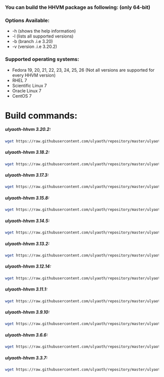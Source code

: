 ### You can build the HHVM package as following: (only 64-bit)

### Options Available:
* -h (shows the help information)
* -l (lists all supported versions)
* -b (branch .i.e 3.20)
* -v (version .i.e 3.20.2)

### Supported operating systems:
* Fedora 19, 20, 21, 22, 23, 24, 25, 26 (Not all versions are supported for every HHVM version)
* RHEL 7
* Scientific Linux 7
* Oracle Linux 7
* CentOS 7

# Build commands:
##### ulyaoth-hhvm 3.20.2:
```bash
wget https://raw.githubusercontent.com/ulyaoth/repository/master/ulyaoth-hhvm/build-ulyaoth-hhvm.sh ; chmod +x build-ulyaoth-hhvm.sh ; ./build-ulyaoth-hhvm.sh -b 3.20 -v 3.20.2
```

##### ulyaoth-hhvm 3.18.2:
```bash
wget https://raw.githubusercontent.com/ulyaoth/repository/master/ulyaoth-hhvm/build-ulyaoth-hhvm.sh ; chmod +x build-ulyaoth-hhvm.sh ; ./build-ulyaoth-hhvm.sh -b 3.18 -v 3.18.3
```

##### ulyaoth-hhvm 3.17.3:
```bash
wget https://raw.githubusercontent.com/ulyaoth/repository/master/ulyaoth-hhvm/build-ulyaoth-hhvm.sh ; chmod +x build-ulyaoth-hhvm.sh ; ./build-ulyaoth-hhvm.sh -b 3.17 -v 3.17.3
```

##### ulyaoth-hhvm 3.15.8:
```bash
wget https://raw.githubusercontent.com/ulyaoth/repository/master/ulyaoth-hhvm/build-ulyaoth-hhvm.sh ; chmod +x build-ulyaoth-hhvm.sh ; ./build-ulyaoth-hhvm.sh -b 3.15 -v 3.15.8
```

##### ulyaoth-hhvm 3.14.5:
```bash
wget https://raw.githubusercontent.com/ulyaoth/repository/master/ulyaoth-hhvm/build-ulyaoth-hhvm.sh ; chmod +x build-ulyaoth-hhvm.sh ; ./build-ulyaoth-hhvm.sh -b 3.14 -v 3.14.5
```

##### ulyaoth-hhvm 3.13.2:
```bash
wget https://raw.githubusercontent.com/ulyaoth/repository/master/ulyaoth-hhvm/build-ulyaoth-hhvm.sh ; chmod +x build-ulyaoth-hhvm.sh ; ./build-ulyaoth-hhvm.sh -b 3.13 -v 3.13.2
```

##### ulyaoth-hhvm 3.12.14:
```bash
wget https://raw.githubusercontent.com/ulyaoth/repository/master/ulyaoth-hhvm/build-ulyaoth-hhvm.sh ; chmod +x build-ulyaoth-hhvm.sh ; ./build-ulyaoth-hhvm.sh -b 3.13 -v 3.13.2
```

##### ulyaoth-hhvm 3.11.1:
```bash
wget https://raw.githubusercontent.com/ulyaoth/repository/master/ulyaoth-hhvm/build-ulyaoth-hhvm.sh ; chmod +x build-ulyaoth-hhvm.sh ; ./build-ulyaoth-hhvm.sh -b 3.11 -v 3.11.1
```

##### ulyaoth-hhvm 3.9.10:
```bash
wget https://raw.githubusercontent.com/ulyaoth/repository/master/ulyaoth-hhvm/build-ulyaoth-hhvm.sh ; chmod +x build-ulyaoth-hhvm.sh ; ./build-ulyaoth-hhvm.sh -b 3.9 -v 3.9.10
```

##### ulyaoth-hhvm 3.6.6:
```bash
wget https://raw.githubusercontent.com/ulyaoth/repository/master/ulyaoth-hhvm/build-ulyaoth-hhvm.sh ; chmod +x build-ulyaoth-hhvm.sh ; ./build-ulyaoth-hhvm.sh -b 3.6 -v 3.6.6
```

##### ulyaoth-hhvm 3.3.7:
```bash
wget https://raw.githubusercontent.com/ulyaoth/repository/master/ulyaoth-hhvm/build-ulyaoth-hhvm.sh ; chmod +x build-ulyaoth-hhvm.sh ; ./build-ulyaoth-hhvm.sh -b 3.3 -v 3.3.7
```